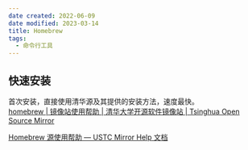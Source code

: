 ```yaml
---
date created: 2022-06-09
date modified: 2023-03-14
title: Homebrew
tags:
  - 命令行工具
---
```


## 快速安装

首次安装，直接使用清华源及其提供的安装方法，速度最快。  
[homebrew | 镜像站使用帮助 | 清华大学开源软件镜像站 | Tsinghua Open Source Mirror](https://mirrors.tuna.tsinghua.edu.cn/help/homebrew/)

[Homebrew 源使用帮助 — USTC Mirror Help 文档](https://mirrors.ustc.edu.cn/help/brew.git.html)
